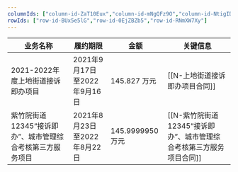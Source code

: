 ```yaml
---
columnIds: ["column-id-ZaT10Eux","column-id-mNgQFz9O","column-id-NtigIDY5","column-id-mHIrQET9"]
rowIds: ["row-id-BUx5e5lG","row-id-0EjZBZb5","row-id-RNmXW7Xy"]
---
```


| 业务名称                             | 履约期限                  | 金额             | 关键信息               |
| -------------------------------- | --------------------- | -------------- | ------------------ |
| 2021-2022年度上地街道接诉即办项目            | 2021年9月17日至2022年9月16日 | 145.827 万元     | [[N-上地街道接诉即办项目合同]] |
| 紫竹院街道12345“接诉即办”、城市管理综合考核第三方服务项目 | 2021年8月23日至2022年8月22日 | 145.9999950 万元 |   [[N-紫竹院街道12345“接诉即办”、城市管理综合考核第三方服务项目合同]]                 |